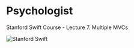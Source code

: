 # Psychologist
Stanford Swift Course - Lecture 7. Multiple MVCs

![Stanford Swift](http://a5.mzstatic.com/us/r30/CobaltPublic5/v4/82/13/4b/82134b13-3e4f-18be-0010-3fedbf796295/d3_100_2x.png)
